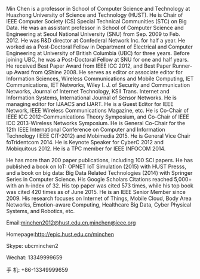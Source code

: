 ﻿Min Chen is a professor in School of Computer Science and Technology at Huazhong University of Science and Technology (HUST). He is Chair of IEEE Computer Society (CS) Special Technical Communities (STC) on Big Data. He was an assistant professor in School of Computer Science and Engineering at Seoul National University (SNU) from Sep. 2009 to Feb. 2012. He was R&D director at Confederal Network Inc. for half a year. He worked as a Post-Doctoral Fellow in Department of Electrical and Computer Engineering at University of British Columbia (UBC) for three years. Before joining UBC, he was a Post-Doctoral Fellow at SNU for one and half years. He received Best Paper Award from IEEE ICC 2012, and Best Paper Runner-up Award from QShine 2008. He serves as editor or associate editor for Information Sciences, Wireless Communications and Mobile Computing, IET Communications, IET Networks, Wiley I. J. of Security and Communication Networks, Journal of Internet Technology, KSII Trans. Internet and Information Systems, International Journal of Sensor Networks. He is managing editor for IJAACS and IJART. He is a Guest Editor for IEEE Network, IEEE Wireless Communications Magazine, etc. He is Co-Chair of IEEE ICC 2012-Communications Theory Symposium, and Co-Chair of IEEE ICC 2013-Wireless Networks Symposium. He is General Co-Chair for the 12th IEEE International Conference on Computer and Information Technology (IEEE CIT-2012) and Mobimedia 2015. He is General Vice Chair foTridentcom 2014. He is Keynote Speaker for CyberC 2012 and Mobiquitous 2012. He is a TPC member for IEEE INFOCOM 2014.

He has more than 200 paper publications, including 100 SCI papers. He has published a book on IoT: OPNET IoT Simulation (2015) with HUST Presss, and a book on big data: Big Data Related Technologies (2014) with Springer Series in Computer Science. His Google Scholars Citations reached 5,000+ with an h-index of 32. His top paper was cited 573 times, while his top book was cited 420 times as of June 2015. He is an IEEE Senior Member since 2009. His research focuses on Internet of Things, Mobile Cloud, Body Area Networks, Emotion-aware Computing, Healthcare Big Data, Cyber Physical Systems, and Robotics, etc.

Email:minchen2012@hust.edu.cn,minchen@ieee.org

Homepage:http://epic.hust.edu.cn/minchen

Skype: ubcminchen2

Wechat: 13349999659

手 机: +86-13349999659
